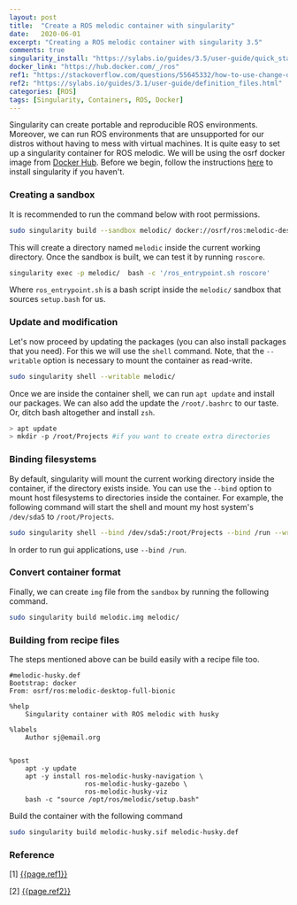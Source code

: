 ```yaml
---
layout: post
title:  "Create a ROS melodic container with singularity"
date:   2020-06-01
excerpt: "Creating a ROS melodic container with singularity 3.5"
comments: true
singularity_install: "https://sylabs.io/guides/3.5/user-guide/quick_start.html"
docker_link: "https://hub.docker.com/_/ros"
ref1: "https://stackoverflow.com/questions/55645332/how-to-use-change-directory-cd-and-source-commands-in-a-singularity-recipe"
ref2: "https://sylabs.io/guides/3.1/user-guide/definition_files.html"
categories: [ROS]
tags: [Singularity, Containers, ROS, Docker]
---
```



Singularity can create portable and reproducible ROS environments. Moreover, we can run ROS environments that are unsupported for our distros without having to mess with virtual machines. It is quite easy to set up a singularity container for ROS melodic. We will be using the osrf docker image from [Docker Hub]({{page.docker_link}}). Before we begin, follow the instructions [here]({{singularity_install}}) to install singularity if you haven't.



### Creating a sandbox
It is recommended to run the command below with root permissions.
```sh
sudo singularity build --sandbox melodic/ docker://osrf/ros:melodic-desktop-full
```
This will create a directory named `melodic` inside the current working directory. Once the sandbox is built, we can test it by running `roscore`.

```sh
singularity exec -p melodic/  bash -c '/ros_entrypoint.sh roscore'
```

Where `ros_entrypoint.sh` is a bash script inside the `melodic/` sandbox that sources `setup.bash` for us.


### Update and modification

Let's now proceed by updating the packages (you can also install packages that you need). For this we will use the `shell` command.
Note, that the `--writable` option is necessary to mount the container as read-write.

```sh
sudo singularity shell --writable melodic/
```

Once we are inside the container shell, we can run `apt update` and install our packages. We can also add the update the `/root/.bashrc` to our taste. Or, ditch bash altogether and install `zsh`.

```sh
> apt update
> mkdir -p /root/Projects #if you want to create extra directories
```


### Binding filesystems

By default, singularity will mount the current working directory inside the container, if the directory exists inside. You can use the `--bind` option to mount host filesystems to directories inside the container. For example, the following command will start the shell and mount my host system's `/dev/sda5` to  `/root/Projects`.

```sh
sudo singularity shell --bind /dev/sda5:/root/Projects --bind /run --writable melodic/
```

In order to run gui applications, use `--bind /run`.



### Convert container format

Finally, we can create `img` file from the `sandbox` by running the following command.

```sh
sudo singularity build melodic.img melodic/
```


### Building from recipe files

The steps mentioned above can be build easily with a recipe file too.

```
#melodic-husky.def
Bootstrap: docker
From: osrf/ros:melodic-desktop-full-bionic

%help
    Singularity container with ROS melodic with husky

%labels
    Author sj@email.org
    

%post
    apt -y update
    apt -y install ros-melodic-husky-navigation \
                   ros-melodic-husky-gazebo \
                   ros-melodic-husky-viz
    bash -c "source /opt/ros/melodic/setup.bash"
```

Build the container with the following command

```sh
sudo singularity build melodic-husky.sif melodic-husky.def
```

### Reference
[1] [{{page.ref1}}]({{page.ref1}})

[2] [{{page.ref2}}]({{page.ref2}})
